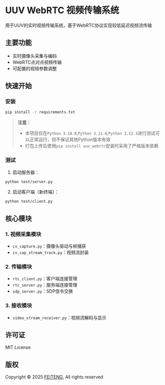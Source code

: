 # UUV WebRTC 视频传输系统

用于UUV的实时视频传输系统，基于WebRTC协议实现较低延迟视频流传输

## 主要功能

- 实时摄像头采集与编码
- WebRTC点对点视频传输
- 可配置的视频参数调整

## 快速开始

### 安装
```bash
pip install -r requirements.txt
```

> **注意：**
> - 本项目仅在`Python 3.10.8`,`Python 3.11.0`,`Python 3.12.3`进行测试可以正常运行，但不保证其他Python版本有效
> - 打包上传后使用`pip install uuv_webrtc`安装时采用了严格版本依赖

### 测试
1. 启动服务器：
```bash
python test/server.py
```

2. 启动客户端（新终端）：
```bash
python test/client.py
```

## 核心模块

### 1. 视频采集模块
- `cv_capture.py`：摄像头驱动与帧捕获
- `cv_cap_stream_track.py`：视频流封装

### 2. 传输模块
- `rtc_client.py`：客户端连接管理
- `rtc_server.py`：服务端连接管理
- `sdp_server.py`：SDP信令交换

### 3. 接收模块
- `video_stream_receiver.py`：视频流解码与显示

## 许可证
MIT License

## 版权
Copyright © 2025 [FEITENG](https://github.com/FEITENG-0828), All rights reserved
